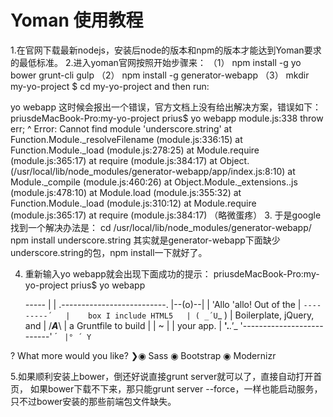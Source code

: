 # Yoman 使用教程

1.在官网下载最新nodejs，安装后node的版本和npm的版本才能达到Yoman要求的最低标准。
2.进入yoman官网按照开始步骤来：
（1）
npm install -g yo bower grunt-cli gulp
（2）
npm install -g generator-webapp
（3）
mkdir my-yo-project $ cd my-yo-project
and then run:

yo webapp
这时候会报出一个错误，官方文档上没有给出解决方案，错误如下：
priusdeMacBook-Pro:my-yo-project prius$ yo webapp
module.js:338
    throw err;
          ^
Error: Cannot find module 'underscore.string'
    at Function.Module._resolveFilename (module.js:336:15)
    at Function.Module._load (module.js:278:25)
    at Module.require (module.js:365:17)
    at require (module.js:384:17)
    at Object.<anonymous> (/usr/local/lib/node_modules/generator-webapp/app/index.js:8:10)
    at Module._compile (module.js:460:26)
    at Object.Module._extensions..js (module.js:478:10)
    at Module.load (module.js:355:32)
    at Function.Module._load (module.js:310:12)
    at Module.require (module.js:365:17)
    at require (module.js:384:17)
（略微蛋疼）
3. 于是google找到一个解决办法是：
cd /usr/local/lib/node_modules/generator-webapp/
npm install underscore.string
其实就是generator-webapp下面缺少underscore.string的包，npm install一下就好了。

4. 重新输入yo webapp就会出现下面成功的提示：
priusdeMacBook-Pro:my-yo-project prius$ yo webapp

     _-----_
    |       |    .--------------------------.
    |--(o)--|    |  'Allo 'allo! Out of the |
   `---------´   |    box I include HTML5   |
    ( _´U`_ )    | Boilerplate, jQuery, and |
    /___A___\    |   a Gruntfile to build   |
     |  ~  |     |         your app.        |
   __'.___.'__   '--------------------------'
 ´   `  |° ´ Y `

? What more would you like?
❯◉ Sass
 ◉ Bootstrap
 ◉ Modernizr

5.如果顺利安装上bower，倒还好说直接grunt server就可以了，直接自动打开首页，
如果bower下载不下来，那只能grunt server --force，一样也能启动服务，只不过bower安装的那些前端包文件缺失。

